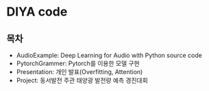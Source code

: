 # DIYA code
## 목차
- AudioExample: Deep Learning for Audio with Python source code
- PytorchGrammer: Pytorch를 이용한 모델 구현
- Presentation: 개인 발표(Overfitting, Attention)
- Project: 동서발전 주관 태양광 발전량 예측 경진대회
